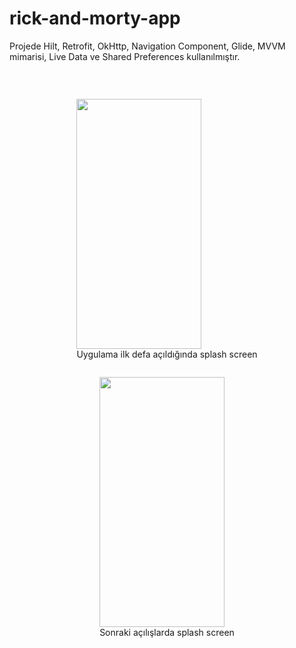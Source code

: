 # rick-and-morty-app
Projede Hilt, Retrofit, OkHttp, Navigation Component, Glide, MVVM mimarisi, Live Data ve Shared Preferences kullanılmıştır.

&nbsp;

<div style="display: flex; flex-direction: column; align-items: center;">
  <figure>
    <img src="https://user-images.githubusercontent.com/61623237/232893133-53be8703-14fb-4cb9-8215-4c0514815fad.png" width="200" height="400" >
    <figcaption style="text-align: center;">Uygulama ilk defa açıldığında splash screen</figcaption>
  </figure>
  
  <figure>
    <img src="https://user-images.githubusercontent.com/61623237/232893853-71361da2-8251-4128-9513-3a0b9dc1d47b.png" width="200" height="400">
    <figcaption style="text-align: center;">Sonraki açılışlarda splash screen</figcaption>
   </figure>
</div>

